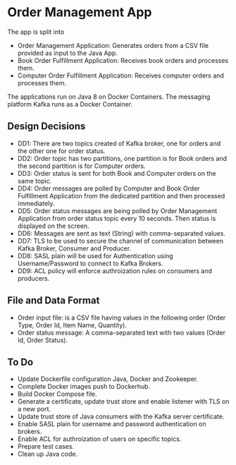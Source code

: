 # Order Management App

The app is split into
  - Order Management Application: Generates orders from a CSV file provided as input to the Java App.
  - Book Order Fulfillment Application: Receives book orders and processes them.
  - Computer Order Fulfillment Application: Receives computer orders and processes them.

The applications run on Java 8 on Docker Containers. The messaging platform Kafka runs as a Docker Container.

## Design Decisions
  - DD1: There are two topics created of Kafka broker, one for orders and the other one for order status.
  - DD2: Order topic has two partitions, one partition is for Book orders and the second partition is for Computer orders.
  - DD3: Order status is sent for both Book and Computer orders on the same topic.
  - DD4: Order messages are polled by Computer and Book Order Fulfillment Application from the dedicated partition and then processed immediately.
  - DD5: Order status messages are being polled by Order Management Application from order status topic every 10 seconds. Then status is displayed on the screen.
  - DD6: Messages are sent as text (String) with comma-separated values.
  - DD7: TLS to be used to secure the channel of communication between Kafka Broker, Consumer and Producer.
  - DD8: SASL plain will be used for Authentication using Username/Password to connect to Kafka Brokers.
  - DD9: ACL policy will enforce authroization rules on consumers and producers.

## File and Data Format
  - Order input file: is a CSV file having values in the following order (Order Type, Order Id, Item Name, Quantity).
  - Order status message: A comma-separated text with two values (Order Id, Order Status).


## To Do
  - Update Dockerfile configuration Java, Docker and Zookeeper.
  - Complete Docker images push to Dockerhub.
  - Build Docker Compose file.
  - Generate a certificate, update trust store and enable listener with TLS on a new port.
  - Update trust store of Java consumers with the Kafka server certificate.
  - Enable SASL plain for username and password authentication on brokers.
  - Enable ACL for authroization of users on specific topics.
  - Prepare test cases.
  - Clean up Java code.

